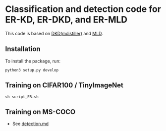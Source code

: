 
# Classification and detection code for ER-KD, ER-DKD, and ER-MLD

This code is based on [DKD(mdistiller)](<https://github.com/megvii-research/mdistiller>) and [MLD](<https://github.com/Jin-Ying/Multi-Level-Logit-Distillation.git>).

## Installation

To install the package, run:

```
python3 setup.py develop
```

## Training on CIFAR100 / TinyImageNet

```
sh script_ER.sh
```

## Training on MS-COCO

- See [detection.md](https://github.com/cpsu00/Entropy-Reweighted-Knowledge-Distillation/tree/main/mdistiller/detection)

